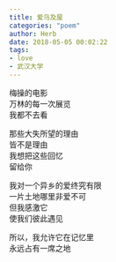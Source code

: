 ```yaml
---
title: 爱乌及屋
categories: "poem"
author: Herb
date: 2018-05-05 00:02:22
tags:
- love
- 武汉大学
---
```

梅操的电影\
万林的每一次展览\
我都不去看

那些大失所望的理由\
皆不是理由\
我想把这些回忆\
留给你

我对一个异乡的爱终究有限\
一片土地哪里非爱不可\
但我感激它\
使我们彼此遇见

所以，我允许它在记忆里\
永远占有一席之地